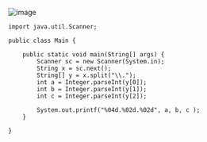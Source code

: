 ![image](https://user-images.githubusercontent.com/58898466/152932231-3ac9910b-58fd-44b6-8ee1-3360ec75cfe3.png)
~~~
import java.util.Scanner;

public class Main {

	public static void main(String[] args) {
		Scanner sc = new Scanner(System.in);
		String x = sc.next();
		String[] y = x.split("\\.");
		int a = Integer.parseInt(y[0]);
		int b = Integer.parseInt(y[1]);
		int c = Integer.parseInt(y[2]);
		
		System.out.printf("%04d.%02d.%02d", a, b, c );
	}

}
~~~
